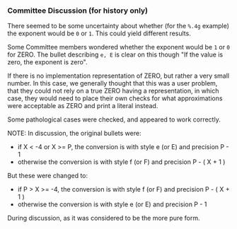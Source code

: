 ### Committee Discussion (for history only)

There seemed to be some uncertainty about whether (for the `%.4g` example) the
exponent would be `0` or `1`. This could yield different results.

Some Committee members wondered whether the exponent would be `1` or `0` for
ZERO. The bullet describing `e, E` is clear on this though "If the value is
zero, the exponent is zero".

If there is no implementation representation of ZERO, but rather a very small
number. In this case, we generally thought that this was a user problem, that
they could not rely on a true ZERO having a representation, in which case, they
would need to place their own checks for what approximations were acceptable as
ZERO and print a literal instead.

Some pathological cases were checked, and appeared to work correctly.

NOTE: In discussion, the original bullets were:

* if X \< -4 or X \>\= P, the conversion is with style e (or E) and precision P \- 1
* otherwise the conversion is with style f (or F) and precision P \- ( X \+ 1 )

But these were changed to:

* if P \> X \>\= -4, the conversion is with style f (or F) and precision P \- ( X \+ 1 )
* otherwise the conversion is with style e (or E) and precision P \- 1

During discussion, as it was considered to be the more pure form.
